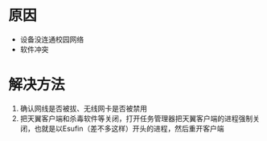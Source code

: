 <!-- TITLE: 故障 107 确认网线是否被拔无线是否被禁用 -->
<!-- SUBTITLE: 本错误属于天翼校园客户端错误 -->

# 原因

- 设备没连通校园网络
- 软件冲突

# 解决方法

1. 确认网线是否被拔、无线网卡是否被禁用
2. 把天翼客户端和杀毒软件等关闭，打开任务管理器把天翼客户端的进程强制关闭，也就是以Esufin（差不多这样）开头的进程，然后重开客户端